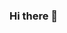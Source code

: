 ### Hi there 👋

<!--
**Chelseya123/Chelseya123** is a ✨ _special_ ✨ repository because its `README.md` (this file) appears on your GitHub profile.

Here are some ideas to get you started:

- 🔭 I’m currently working on setting up my own google search 
- 🌱 I’m currently learning how to create website through python and JavaScript 
- 👯 I’m looking to collaborate on ...
- 🤔 I’m looking for help with 
- 💬 Ask me about ...
- 📫 How to reach me: 
- ⚡ Fun fact: ...
-->
